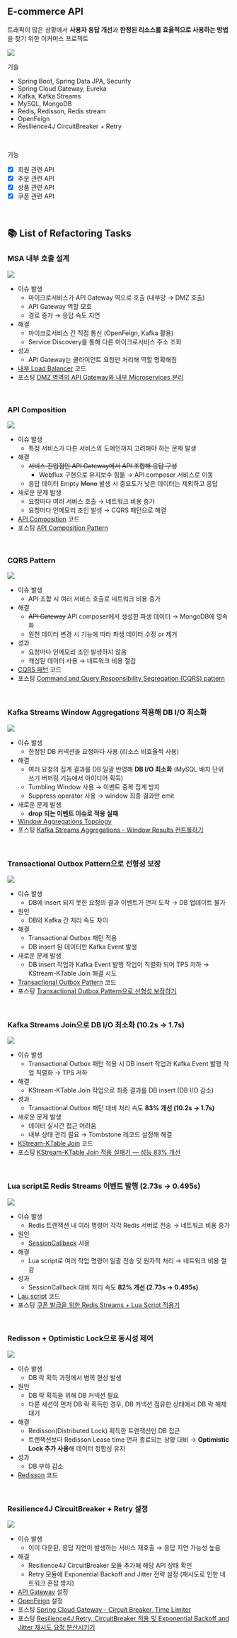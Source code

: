 ## E-commerce API

트래픽이 많은 상황에서 **사용자 응답 개선**과 **한정된 리소스를 효율적으로 사용하는 방법**을 찾기 위한 이커머스 프로젝트

![](_img/e_commerce_241129.png)

기술
- Spring Boot, Spring Data JPA, Security
- Spring Cloud Gateway, Eureka
- Kafka, Kafka Streams
- MySQL, MongoDB
- Redis, Redisson, Redis stream
- OpenFeign
- Resilience4J CircuitBreaker + Retry
<br>

기능
- [x] 회원 관련 API
- [x] 주문 관련 API
- [x] 상품 관련 API
- [x] 쿠폰 관련 API

<br>

## 📚 List of Refactoring Tasks

### MSA 내부 호출 설계

![](/_img/service-discovery.png)

- 이슈 발생
  - 마이크로서비스가 API Gateway 역으로 호출 (내부망 → DMZ 호출)
  - API Gateway 역할 모호
  - 경로 증가 → 응답 속도 지연
- 해결
  - 마이크로서비스 간 직접 통신 (OpenFeign, Kafka 활용)
  - Service Discovery를 통해 다른 마이크로서비스 주소 조회
- 성과
  - API Gateway는 클라이언트 요청만 처리해 역할 명확해짐
- [내부 Load Balancer](https://github.com/nayoung238/E-commerce-API/blob/main/api-gateway/src/main/java/com/ecommerce/apigatewayservice/service/reactiveloadbalancer/ReactiveLoadBalancerService.java#L18) 코드
- 포스팅 [DMZ 영역의 API Gateway와 내부 Microservices 분리](https://medium.com/@im_zero/dmz-%EC%98%81%EC%97%AD%EC%9D%98-api-gateway%EC%99%80-%EB%82%B4%EB%B6%80-microservices-%EB%B6%84%EB%A6%AC-dcd2048bf0d7)

<br>

### API Composition

![](/_img/api-composition.png)

- 이슈 발생
  - 특정 서비스가 다른 서비스의 도메인까지 고려해야 하는 문제 발생
- 해결
  - ~~서비스 진입점인 API Gateway에서 API 조합해 응답 구성~~
    - Webflux 구현으로 유지보수 힘듦 → API composer 서비스로 이동
  - 응답 데이터 Empty ~~Mono~~ 발생 시 중요도가 낮은 데이터는 제외하고 응답
- 새로운 문제 발생
  - 요청마다 여러 서비스 호출 → 네트워크 비용 증가
  - 요청마다 인메모리 조인 발생 → CQRS 패턴으로 해결
- [API Composition](https://github.com/nayoung238/E-commerce-API/blob/main/api-composer/src/main/java/com/ecommerce/apicomposer/mypage/service/MyPageCompositionService.java#L31) 코드
- 포스팅 [API Composition Pattern](https://medium.com/@im_zero/api-composition-pattern-f220523ca761)

<br>

### CQRS Pattern

![](/_img/cqrs-pattern.png)
- 이슈 발생
  - API 조합 시 여러 서비스 호출로 네트워크 비용 증가
- 해결
  - ~~API Gateway~~ API composer에서 생성한 파생 데이터 → MongoDB에 영속화
  - 원천 데이터 변경 시 기능에 따라 파생 데이터 수정 or 제거
- 성과
  - 요청마다 인메모리 조인 발생하지 않음
  - 캐싱된 데이터 사용 → 네트워크 비용 절감
- [CQRS 패턴](https://github.com/nayoung238/E-commerce-API/blob/main/api-composer/src/main/java/com/ecommerce/apicomposer/mypage/service/MyPageCqrsService.java#L26) 코드
- 포스팅 [Command and Query Responsibility Segregation (CQRS) pattern](https://medium.com/@im_zero/command-and-query-responsibility-segregation-cqrs-pattern-674876273ec5)

<br>

### Kafka Streams Window Aggregations 적용해 DB I/O 최소화

![](/_img/kafka-streams-window-aggregations.png)

- 이슈 발생
  - 한정된 DB 커넥션을 요청마다 사용 (리소스 비효율적 사용)
- 해결
  - 여러 요청의 집계 결과를 DB 일괄 반영해 **DB I/O 최소화** (MySQL 배치 단위 쓰기 버퍼링 기능에서 아이디어 획득)
  - Tumbling Window 사용 → 이벤트 중복 집계 방지
  - Suppress operator 사용 → window 최종 결과만 emit
- 새로운 문제 발생
  - **drop 되는 이벤트 이슈로 적용 실패**
- [Window Aggregations Topology](https://github.com/nayoung238/E-commerce-API/blob/main/item-api/src/main/java/com/ecommerce/itemservice/kafka/config/streams/StockAggregationTopology.java#L42)
- 포스팅 [Kafka Streams Aggregations - Window Results 컨트롤하기](https://medium.com/@im_zero/kafka-streams%EC%9D%98-window-results-%EC%BB%A8%ED%8A%B8%EB%A1%A4%ED%95%98%EA%B8%B0-3c20c360cf02)

<br>

### Transactional Outbox Pattern으로 선형성 보장

![](/_img/transactional_outbox_pattern.png)

- 이슈 발생
  - DB에 insert 되지 못한 요청의 결과 이벤트가 먼저 도착 → DB 업데이트 불가
- 원인
  - DB와 Kafka 간 처리 속도 차이
- 해결
  - Transactional Outbox 패턴 적용
  - DB insert 된 데이터만 Kafka Event 발생
- 새로운 문제 발생
  - DB insert 작업과 Kafka Event 발행 작업이 직렬화 되어 TPS 저하 → KStream-KTable Join 해결 시도
- [Transactional Outbox Pattern](https://github.com/nayoung238/E-commerce-API/blob/main/order-api/src/main/java/com/ecommerce/orderservice/internalevent/InternalEventListener.java#L26) 코드
- 포스팅 [Transactional Outbox Pattern으로 선형성 보장하기](https://medium.com/@im_zero/transactional-outbox-pattern%EC%9C%BC%EB%A1%9C-%EC%9D%B4%EB%B2%A4%ED%8A%B8-%EB%B0%9C%ED%96%89-%EB%B3%B4%EC%9E%A5%ED%95%98%EA%B8%B0-0f2e045b2e50)

<br>

### Kafka Streams Join으로 DB I/O 최소화 (10.2s → 1.7s)

![](/_img/kstream_ktable_join.png)

- 이슈 발생
  - Transactional Outbox 패턴 적용 시 DB insert 작업과 Kafka Event 발행 작업 직렬화 → TPS 저하
- 해결
  - KStream-KTable Join 작업으로 최종 결과를 DB insert (DB I/O 감소)
- 성과
  - Transactional Outbox 패턴 대비 처리 속도 **83% 개선 (10.2s → 1.7s)**
- 새로운 문제 발생
  - 데이터 실시간 접근 어려움
  - 내부 상태 관리 필요 → Tombstone 레코드 설정해 해결
- [KStream-KTable Join](https://github.com/nayoung238/E-commerce-API/blob/main/order-api/src/main/java/com/ecommerce/orderservice/kafka/config/streams/KStreamKTableJoinConfig.java#L83) 코드
- 포스팅 [KStream-KTable Join 적용 실패기 — 성능 83% 개선](https://medium.com/@im_zero/kstream-ktable-join-%EC%A0%81%EC%9A%A9-%EC%8B%A4%ED%8C%A8%EA%B8%B0-f7b8bfa11e42)


<br>

### Lua script로 Redis Streams 이벤트 발행 (2.73s -> 0.495s)

![](/_img/redis_streams_vs_kafka.png)

- 이슈 발생
  - Redis 트랜잭션 내 여러 명령어 각각 Redis 서버로 전송 → 네트워크 비용 증가
- 원인
  - [SessionCallback](https://github.com/nayoung238/E-commerce-API/blob/main/coupon-api/src/main/java/com/ecommerce/couponservice/redis/manager/CouponStockRedisManager.java#L55) 사용
- 해결
  - Lua script로 여러 작업 명령어 일괄 전송 및 원자적 처리 → 네트워크 비용 절감
- 성과
  - SessionCallback 대비 처리 속도 **82% 개선 (2.73s -> 0.495s)**
- [Lau script](https://github.com/nayoung238/E-commerce-API/blob/main/coupon-api/src/main/java/com/ecommerce/couponservice/redis/manager/CouponStockRedisManager.java#L121) 코드
- 포스팅 [쿠폰 발급을 위한 Redis Streams + Lua Script 적용기](https://medium.com/@im_zero/%EC%BF%A0%ED%8F%B0-%EB%B0%9C%EA%B8%89%EC%9D%84-%EC%9C%84%ED%95%9C-redis-streams-lua-script-%EC%A0%81%EC%9A%A9%EA%B8%B0-5f3dc4d02b2c)

<br>

### Redisson + Optimistic Lock으로 동시성 제어

![](/_img/redisson_optimistic_lock.png)

- 이슈 발생
  - DB 락 획득 과정에서 병목 현상 발생
- 원인
  - DB 락 획득을 위해 DB 커넥션 필요
  - 다른 세션이 먼저 DB 락 획득한 경우, DB 커넥션 점유한 상태에서 DB 락 해제 대기
- 해결
  - Redisson(Distributed Lock) 획득한 트랜잭션만 DB 접근
  - 트랜잭션보다 Redisson Lease time 먼저 종료되는 상황 대비 → **Optimistic Lock 추가 사용**해 데이터 정합성 유지
- 성과
  - DB 부하 감소
- [Redisson](https://github.com/nayoung238/E-commerce-API/blob/main/item-api/src/main/java/com/ecommerce/itemservice/domain/item/service/StockUpdateByRedissonServiceImpl.java#L29) 코드

<br>

### Resilience4J CircuitBreaker + Retry 설정

![](/_img/circuit-breaker-retry.png)

- 이슈 발생
  - 이미 다운된, 응답 지연이 발생하는 서비스 재호출 → 응답 지연 가능성 높음
- 해결
  - Resilience4J CircuitBreaker 모듈 추가해 해당 API 상태 확인
  - Retry 모듈에 Exponential Backoff and Jitter 전략 설정 (재시도로 인한 네트워크 혼잡 방지)
- [API Gateway](https://github.com/nayoung238/E-commerce-API/blob/main/api-gateway/src/main/resources/application.yml#L59) 설정
- [OpenFeign](https://github.com/nayoung238/E-commerce-API/blob/main/order-api/src/main/java/com/ecommerce/orderservice/openfeign/ItemServiceClient.java#L28) 설정
- 포스팅 [Spring Cloud Gateway - Circuit Breaker, Time Limiter](https://medium.com/@im_zero/spring-cloud-gateway-circuit-breaker-time-limiter-5e3c26a62b4c)
- 포스팅 [Resilience4J Retry, CircuitBreaker 적용 및 Exponential Backoff and Jitter 재시도 요청 분산시키기](https://medium.com/@im_zero/resilience4j-retry-circuitbreaker-%EC%A0%81%EC%9A%A9%ED%95%98%EA%B8%B0-a60d06a46c54)